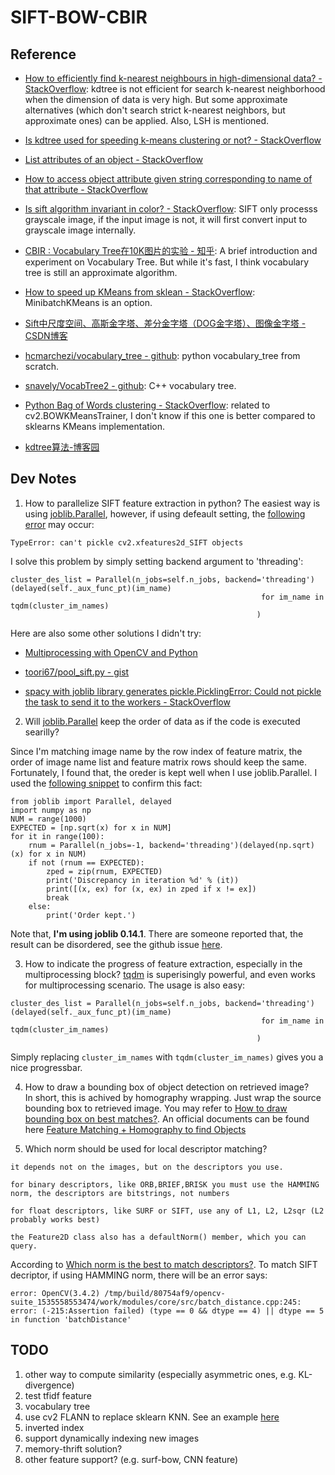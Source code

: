 
# SIFT-BOW-CBIR




## Reference

* [How to efficiently find k-nearest neighbours in high-dimensional data? - StackOverflow](https://stackoverflow.com/questions/3962775/how-to-efficiently-find-k-nearest-neighbours-in-high-dimensional-data): kdtree is not efficient for search k-nearest neighborhood when the dimension of data is very high. But some approximate alternatives (which don't search strict k-nearest neighbors, but approximate ones) can be applied. Also, LSH is mentioned.

* [Is kdtree used for speeding k-means clustering or not? - StackOverflow](https://stackoverflow.com/questions/20587752/is-kdtree-used-for-speeding-k-means-clustering-or-not)

* [List attributes of an object - StackOverflow](https://stackoverflow.com/questions/2675028/list-attributes-of-an-object)


* [How to access object attribute given string corresponding to name of that attribute - StackOverflow](https://stackoverflow.com/questions/2612610/how-to-access-object-attribute-given-string-corresponding-to-name-of-that-attrib)


* [Is sift algorithm invariant in color? - StackOverflow](https://stackoverflow.com/questions/40694713/is-sift-algorithm-invariant-in-color): SIFT only processs grayscale image, if the input image is not, it will first convert input to grayscale image internally.


* [CBIR : Vocabulary Tree在10K图片的实验 - 知乎](https://zhuanlan.zhihu.com/p/20554144): A brief introduction and experiment on Vocabulary Tree. But while it's fast, I think vocabulary tree is still an approximate algorithm.

* [How to speed up KMeans from sklean - StackOverflow](https://stackoverflow.com/questions/46515481/how-to-speed-up-k-means-from-scikit-learn): MinibatchKMeans is an option.


* [Sift中尺度空间、高斯金字塔、差分金字塔（DOG金字塔）、图像金字塔 - CSDN博客](https://blog.csdn.net/dcrmg/article/details/52561656)


* [hcmarchezi/vocabulary_tree - github](https://github.com/hcmarchezi/vocabulary_tree/blob/master/voctree.ipynb): python vocabulary_tree from scratch.

* [snavely/VocabTree2 - github](https://github.com/snavely/VocabTree2): C++ vocabulary tree.


* [Python Bag of Words clustering - StackOverflow](https://stackoverflow.com/questions/33713939/python-bag-of-words-clustering): related to cv2.BOWKMeansTrainer, I don't know if this one is better compared to sklearns KMeans implementation.

* [kdtree算法-博客园](https://www.cnblogs.com/eyeszjwang/articles/2429382.html)


## Dev Notes

1. How to parallelize SIFT feature extraction in python?
The easiest way is using [joblib.Parallel](https://joblib.readthedocs.io/en/latest/generated/joblib.Parallel.html), however, if using defeault setting, the [following error](https://stackoverflow.com/questions/50615260/typeerror-cant-pickle-cv2-xfeatures2d-sift-objects-occured-during-using-jobli) may occur:

```
TypeError: can't pickle cv2.xfeatures2d_SIFT objects
```
I solve this problem by simply setting backend argument to 'threading':
```
cluster_des_list = Parallel(n_jobs=self.n_jobs, backend='threading')(delayed(self._aux_func_pt)(im_name)
                                                        for im_name in tqdm(cluster_im_names)
                                                       )
```
Here are also some other solutions I didn't try:

* [Multiprocessing with OpenCV and Python](https://www.pyimagesearch.com/2019/09/09/multiprocessing-with-opencv-and-python/)

* [toori67/pool_sift.py - gist](https://gist.github.com/toori67/3a79a302d98e34a19defb818001d3e33)

* [spacy with joblib library generates pickle.PicklingError: Could not pickle the task to send it to the workers - StackOverflow](https://stackoverflow.com/questions/56884020/spacy-with-joblib-library-generates-pickle-picklingerror-could-not-pickle-the)


2. Will [joblib.Parallel](https://joblib.readthedocs.io/en/latest/generated/joblib.Parallel.html) keep the order of data as if the code is executed searilly?

Since I'm matching image name by the row index of feature matrix, the order of image name list and feature matrix rows should keep the same. Fortunately, I found that, the oreder is kept well when I use joblib.Parallel. I used the [following snippet](https://github.com/joblib/joblib/issues/165) to confirm this fact:

```
from joblib import Parallel, delayed
import numpy as np
NUM = range(1000)
EXPECTED = [np.sqrt(x) for x in NUM]
for it in range(100):
    rnum = Parallel(n_jobs=-1, backend='threading')(delayed(np.sqrt)(x) for x in NUM)
    if not (rnum == EXPECTED):
        zped = zip(rnum, EXPECTED)
        print('Discrepancy in iteration %d' % (it))
        print([(x, ex) for (x, ex) in zped if x != ex])
        break
    else:
        print('Order kept.')
```

Note that, **I'm using joblib 0.14.1**. There are someone reported that, the result can be disordered, see the github issue [here](https://github.com/joblib/joblib/issues/165).

3. How to indicate the progress of feature extraction, especially in the multiprocessing block?
[tqdm](https://github.com/tqdm/tqdm) is superisingly powerful, and even works for multiprocessing scenario. The usage is also easy:

```
cluster_des_list = Parallel(n_jobs=self.n_jobs, backend='threading')(delayed(self._aux_func_pt)(im_name)
                                                        for im_name in tqdm(cluster_im_names)
                                                       )
```

Simply replacing `cluster_im_names` with `tqdm(cluster_im_names)` gives you a nice progressbar.

4. How to draw a bounding box of object detection on retrieved image?  
In short, this is achived by homography wrapping. Just wrap the source bounding box to retrieved image. You may refer to [How to draw bounding box on best matches?](https://stackoverflow.com/questions/51606215/how-to-draw-bounding-box-on-best-matches).
An official documents can be found here [Feature Matching + Homography to find Objects](https://docs.opencv.org/master/d1/de0/tutorial_py_feature_homography.html)

5. Which norm should be used for local descriptor matching?

```
it depends not on the images, but on the descriptors you use.

for binary descriptors, like ORB,BRIEF,BRISK you must use the HAMMING norm, the descriptors are bitstrings, not numbers

for float descriptors, like SURF or SIFT, use any of L1, L2, L2sqr (L2 probably works best)

the Feature2D class also has a defaultNorm() member, which you can query.
```
According to [Which norm is the best to match descriptors?](https://answers.opencv.org/question/147525/which-norm-is-the-best-to-match-descriptors/).
To match SIFT decriptor, if using HAMMING norm, there will be an error says:

```
error: OpenCV(3.4.2) /tmp/build/80754af9/opencv-suite_1535558553474/work/modules/core/src/batch_distance.cpp:245: error: (-215:Assertion failed) (type == 0 && dtype == 4) || dtype == 5 in function 'batchDistance'
```


## TODO

1. other way to compute similarity (especially asymmetric ones, e.g. KL-divergence)
1. test tfidf feature
2. vocabulary tree
2. use cv2 FLANN to replace sklearn KNN. See an example [here](https://docs.opencv.org/master/d1/de0/tutorial_py_feature_homography.html)
3. inverted index
4. support dynamically indexing new images
5. memory-thrift solution?
6. other feature support? (e.g. surf-bow, CNN feature)